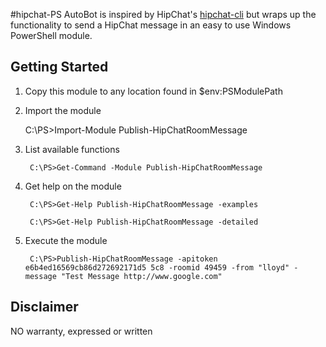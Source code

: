 #hipchat-PS
AutoBot is inspired by HipChat's [hipchat-cli](https://github.com/hipchat/hipchat-cli) but wraps up the functionality to send a HipChat message in an easy to use Windows PowerShell module. 

## Getting Started
1. Copy this module to any location found in $env:PSModulePath
1. Import the module

	C:\PS>Import-Module Publish-HipChatRoomMessage
	
1. List available functions	

		C:\PS>Get-Command -Module Publish-HipChatRoomMessage
	
1. Get help on the module

		C:\PS>Get-Help Publish-HipChatRoomMessage -examples
	
		C:\PS>Get-Help Publish-HipChatRoomMessage -detailed
	
1. Execute the module

		C:\PS>Publish-HipChatRoomMessage -apitoken e6b4ed16569cb86d272692171d5 5c8 -roomid 49459 -from "lloyd" -message "Test Message http://www.google.com"		

## Disclaimer
NO warranty, expressed or written